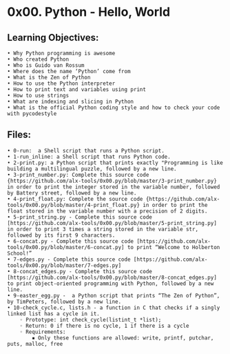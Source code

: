 ﻿# 0x00. Python - Hello, World

## Learning Objectives:

    • Why Python programming is awesome
    • Who created Python
    • Who is Guido van Rossum
    • Where does the name ‘Python’ come from
    • What is the Zen of Python
    • How to use the Python interpreter
    • How to print text and variables using print
    • How to use strings
    • What are indexing and slicing in Python
    • What is the official Python coding style and how to check your code with pycodestyle


## Files:

    • 0-run:  a Shell script that runs a Python script.
    • 1-run_inline: a Shell script that runs Python code.
    • 2-print.py: a Python script that prints exactly "Programming is like building a multilingual puzzle, followed by a new line.
    • 3-print_number.py: Complete this source code {https://github.com/alx-tools/0x00.py/blob/master/3-print_number.py} in order to print the integer stored in the variable number, followed by Battery street, followed by a new line.
    • 4-print_float.py: Complete the source code {https://github.com/alx-tools/0x00.py/blob/master/4-print_float.py} in order to print the float stored in the variable number with a precision of 2 digits.
    • 5-print_string.py - Complete this source code [https://github.com/alx-tools/0x00.py/blob/master/5-print_string.py] in order to print 3 times a string stored in the variable str, followed by its first 9 characters.
    • 6-concat.py - Complete this source code [https://github.com/alx-tools/0x00.py/blob/master/6-concat.py] to print “Welcome to Holberton School!”
    • 7-edges.py - Complete this source code [https://github.com/alx-tools/0x00.py/blob/master/7-edges.py]
    • 8-concat_edges.py - Complete this source code [https://github.com/alx-tools/0x00.py/blob/master/8-concat_edges.py] to print object-oriented programming with Python, followed by a new line.
    • 9-easter_egg.py -  a Python script that prints “The Zen of Python”, by TimPeters, followed by a new line.
    • 10-check_cycle.c, lists.h - a function in C that checks if a singly linked list has a cycle in it.
        ◦ Prototype: int check_cycle(listint_t *list);
        ◦ Return: 0 if there is no cycle, 1 if there is a cycle
        ◦ Requirements:
            ▪ Only these functions are allowed: write, printf, putchar, puts, malloc, free

